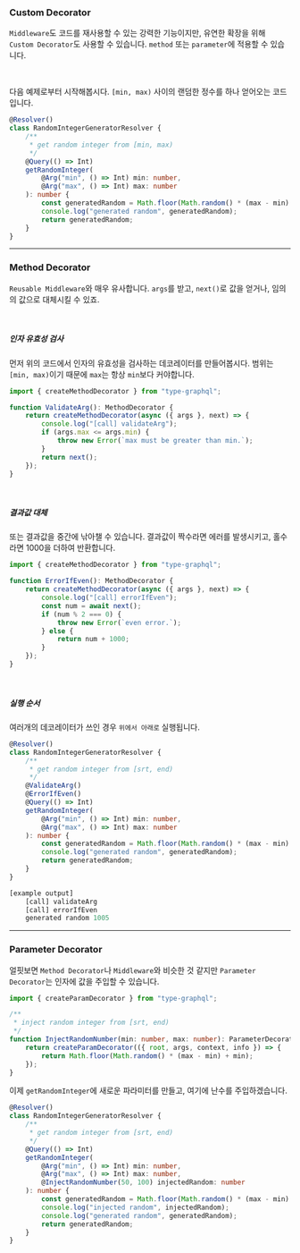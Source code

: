### Custom Decorator

`Middleware`도 코드를 재사용할 수 있는 강력한 기능이지만, 유연한 확장을 위해 `Custom Decorator`도 사용할 수 있습니다. `method` 또는 `parameter`에 적용할 수 있습니다.

<br/>

다음 예제로부터 시작해봅시다. `[min, max)` 사이의 랜덤한 정수를 하나 얻어오는 코드입니다.

```ts
@Resolver()
class RandomIntegerGeneratorResolver {
    /**
     * get random integer from [min, max)
     */
    @Query(() => Int)
    getRandomInteger(
        @Arg("min", () => Int) min: number,
        @Arg("max", () => Int) max: number
    ): number {
        const generatedRandom = Math.floor(Math.random() * (max - min) + min);
        console.log("generated random", generatedRandom);
        return generatedRandom;
    }
}
```

---

### Method Decorator

`Reusable Middleware`와 매우 유사합니다. `args`를 받고, `next()`로 값을 얻거나, 임의의 값으로 대체시킬 수 있죠.

<br/>

##### 인자 유효성 검사

먼저 위의 코드에서 인자의 유효성을 검사하는 데코레이터를 만들어봅시다. 범위는 `[min, max)`이기 때문에 `max`는 항상 `min`보다 커야합니다.

```ts
import { createMethodDecorator } from "type-graphql";

function ValidateArg(): MethodDecorator {
    return createMethodDecorator(async ({ args }, next) => {
        console.log("[call] validateArg");
        if (args.max <= args.min) {
            throw new Error(`max must be greater than min.`);
        }
        return next();
    });
}
```

<br/>

##### 결과값 대체

또는 결과값을 중간에 낚아챌 수 있습니다. 결과값이 짝수라면 에러를 발생시키고, 홀수라면 1000을 더하여 반환합니다.

```ts
import { createMethodDecorator } from "type-graphql";

function ErrorIfEven(): MethodDecorator {
    return createMethodDecorator(async ({ args }, next) => {
        console.log("[call] errorIfEven");
        const num = await next();
        if (num % 2 === 0) {
            throw new Error(`even error.`);
        } else {
            return num + 1000;
        }
    });
}
```

<br/>

##### 실행 순서

여러개의 데코레이터가 쓰인 경우 `위에서 아래로` 실행됩니다.

```ts
@Resolver()
class RandomIntegerGeneratorResolver {
    /**
     * get random integer from [srt, end)
     */
    @ValidateArg()
    @ErrorIfEven()
    @Query(() => Int)
    getRandomInteger(
        @Arg("min", () => Int) min: number,
        @Arg("max", () => Int) max: number
    ): number {
        const generatedRandom = Math.floor(Math.random() * (max - min) + min);
        console.log("generated random", generatedRandom);
        return generatedRandom;
    }
}
```

```ts
[example output]
    [call] validateArg
    [call] errorIfEven
    generated random 1005
```

---

### Parameter Decorator

얼핏보면 `Method Decorator`나 `Middleware`와 비슷한 것 같지만 `Parameter Decorator`는 인자에 값을 주입할 수 있습니다.

```ts
import { createParamDecorator } from "type-graphql";

/**
 * inject random integer from [srt, end)
 */
function InjectRandomNumber(min: number, max: number): ParameterDecorator {
    return createParamDecorator(({ root, args, context, info }) => {
        return Math.floor(Math.random() * (max - min) + min);
    });
}
```

이제 `getRandomInteger`에 새로운 파라미터를 만들고, 여기에 난수를 주입하겠습니다.

```ts
@Resolver()
class RandomIntegerGeneratorResolver {
    /**
     * get random integer from [srt, end)
     */
    @Query(() => Int)
    getRandomInteger(
        @Arg("min", () => Int) min: number,
        @Arg("max", () => Int) max: number,
        @InjectRandomNumber(50, 100) injectedRandom: number
    ): number {
        const generatedRandom = Math.floor(Math.random() * (max - min) + min);
        console.log("injected random", injectedRandom);
        console.log("generated random", generatedRandom);
        return generatedRandom;
    }
}
```
